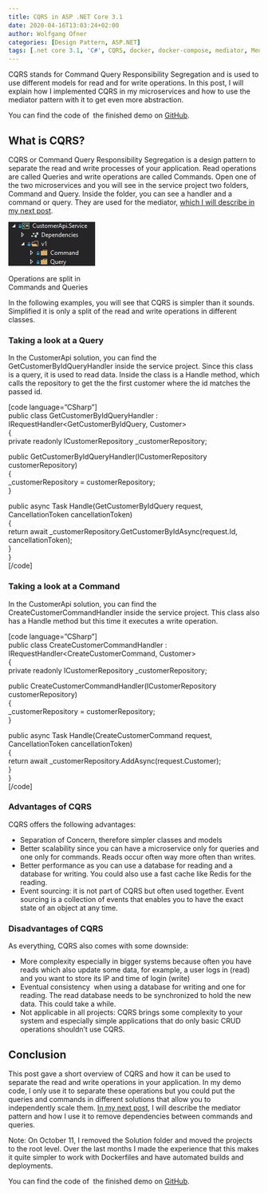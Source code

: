 ```yaml
---
title: CQRS in ASP .NET Core 3.1
date: 2020-04-16T13:03:24+02:00
author: Wolfgang Ofner
categories: [Design Pattern, ASP.NET]  
tags: [.net core 3.1, 'C#', CQRS, docker, docker-compose, mediator, MediatR, microservice, RabbitMQ Swagger]
---
```

CQRS stands for Command Query Responsibility Segregation and is used to use different models for read and for write operations. In this post, I will explain how I implemented CQRS in my microservices and how to use the mediator pattern with it to get even more abstraction.

You can find the code of  the finished demo on <a href="https://github.com/WolfgangOfner/MicroserviceDemo" target="_blank" rel="noopener noreferrer">GitHub</a>.

## What is CQRS?

CQRS or Command Query Responsibility Segregation is a design pattern to separate the read and write processes of your application. Read operations are called Queries and write operations are called Commands. Open one of the two microservices and you will see in the service project two folders, Command and Query. Inside the folder, you can see a handler and a command or query. They are used for the mediator, <a href="https://www.programmingwithwolfgang.com/mediator-pattern-in-asp-net-core-3-1" target="_blank" rel="noopener noreferrer">which I will describe in my next post</a>.

<div id="attachment_1965" style="width: 184px" class="wp-caption aligncenter">
  <a href="/wp-content/uploads/2020/04/Operations-are-split-in-Commands-and-Queries.jpg"><img aria-describedby="caption-attachment-1965" loading="lazy" class="wp-image-1965 size-full" src="/wp-content/uploads/2020/04/Operations-are-split-in-Commands-and-Queries.jpg" alt="Operations are split in Commands and Queries in CQRS" width="174" height="88" /></a>
  
  <p id="caption-attachment-1965" class="wp-caption-text">
    Operations are split in Commands and Queries
  </p>
</div>

In the following examples, you will see that CQRS is simpler than it sounds. Simplified it is only a split of the read and write operations in different classes.

### Taking a look at a Query

In the CustomerApi solution, you can find the GetCustomerByIdQueryHandler inside the service project. Since this class is a query, it is used to read data. Inside the class is a Handle method, which calls the repository to get the the first customer where the id matches the passed id.

[code language=&#8221;CSharp&#8221;]  
public class GetCustomerByIdQueryHandler : IRequestHandler<GetCustomerByIdQuery, Customer>  
{  
private readonly ICustomerRepository _customerRepository;

public GetCustomerByIdQueryHandler(ICustomerRepository customerRepository)  
{  
_customerRepository = customerRepository;  
}

public async Task<Customer> Handle(GetCustomerByIdQuery request, CancellationToken cancellationToken)  
{  
return await _customerRepository.GetCustomerByIdAsync(request.Id, cancellationToken);  
}  
}  
[/code]

### Taking a look at a Command

In the CustomerApi solution, you can find the CreateCustomerCommandHandler inside the service project. This class also has a Handle method but this time it executes a write operation.

[code language=&#8221;CSharp&#8221;]  
public class CreateCustomerCommandHandler : IRequestHandler<CreateCustomerCommand, Customer>  
{  
private readonly ICustomerRepository _customerRepository;

public CreateCustomerCommandHandler(ICustomerRepository customerRepository)  
{  
_customerRepository = customerRepository;  
}

public async Task<Customer> Handle(CreateCustomerCommand request, CancellationToken cancellationToken)  
{  
return await _customerRepository.AddAsync(request.Customer);  
}  
}  
[/code]

### Advantages of CQRS

CQRS offers the following advantages:

  * Separation of Concern, therefore simpler classes and models
  * Better scalability since you can have a microservice only for queries and one only for commands. Reads occur often way more often than writes.
  * Better performance as you can use a database for reading and a database for writing. You could also use a fast cache like Redis for the reading.
  * Event sourcing: it is not part of CQRS but often used together. Event sourcing is a collection of events that enables you to have the exact state of an object at any time.

### Disadvantages of CQRS

As everything, CQRS also comes with some downside:

  * More complexity especially in bigger systems because often you have reads which also update some data, for example, a user logs in (read) and you want to store its IP and time of login (write)
  * Eventual consistency  when using a database for writing and one for reading. The read database needs to be synchronized to hold the new data. This could take a while.
  * Not applicable in all projects: CQRS brings some complexity to your system and especially simple applications that do only basic CRUD operations shouldn&#8217;t use CQRS.

## Conclusion

This post gave a short overview of CQRS and how it can be used to separate the read and write operations in your application. In my demo code, I only use it to separate these operations but you could put the queries and commands in different solutions that allow you to independently scale them. <a href="https://www.programmingwithwolfgang.com/mediator-pattern-in-asp-net-core-3-1" target="_blank" rel="noopener noreferrer">In my next post</a>, I will describe the mediator pattern and how I use it to remove dependencies between commands and queries.

Note: On October 11, I removed the Solution folder and moved the projects to the root level. Over the last months I made the experience that this makes it quite simpler to work with Dockerfiles and have automated builds and deployments.

You can find the code of  the finished demo on <a href="https://github.com/WolfgangOfner/MicroserviceDemo" target="_blank" rel="noopener noreferrer">GitHub</a>.